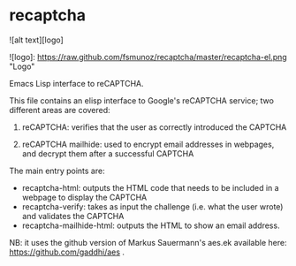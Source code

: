 recaptcha
=========

![alt text][logo]

![logo]: https://raw.github.com/fsmunoz/recaptcha/master/recaptcha-el.png "Logo"

Emacs Lisp interface to reCAPTCHA.

This file contains an elisp interface to Google's reCAPTCHA
service; two different areas are covered:

1) reCAPTCHA: verifies that the user as correctly introduced the CAPTCHA

2) reCAPTCHA mailhide: used to encrypt email addresses in webpages, and decrypt them after a successful CAPTCHA

The main entry points are:

* recaptcha-html: outputs the HTML code that needs to be included in a webpage to display the CAPTCHA
* recaptcha-verify: takes as input the challenge (i.e. what the user wrote) and validates the CAPTCHA
* recaptcha-mailhide-html: outputs the HTML to show an email address.

NB: it uses the github version of Markus Sauermann's aes.ek available here: https://github.com/gaddhi/aes .
